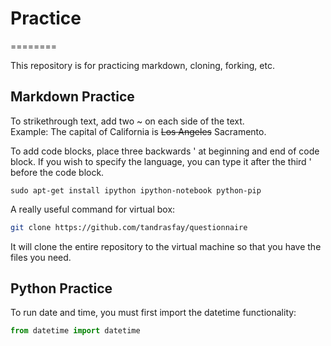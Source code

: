 # Practice
========

This repository is for practicing markdown, cloning, forking, etc.


## Markdown Practice

To strikethrough text, add two ~ on each side of the text.  
 Example: The capital of California is ~~Los Angeles~~ Sacramento.
 
 
 To add code blocks, place three backwards ' at beginning and end of code block. If you wish to
  specify the language, you can type it after the third ' before the code block.
```
sudo apt-get install ipython ipython-notebook python-pip
```

A really useful command for virtual box:
``` sh
git clone https://github.com/tandrasfay/questionnaire
```
It will clone the entire repository to the virtual machine so that you have the files you need.


## Python Practice

To run date and time, you must first import the datetime functionality:

``` python
from datetime import datetime
```
